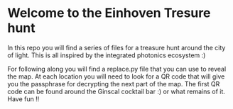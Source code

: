 # Welcome to the Einhoven Tresure hunt 

In this repo you will find a series of files for a treasure hunt around the city of light. 
This is all inspired by the integrated photonics ecosystem :) 

For following along you will find a replace.py file that you can use to reveal the map. 
At each location you will need to look for a QR code that will give you the passphrase for decrypting the next part of the map. 
The first QR code can be found around the Ginscal cocktail bar :) or what remains of it. 
Have fun !!
